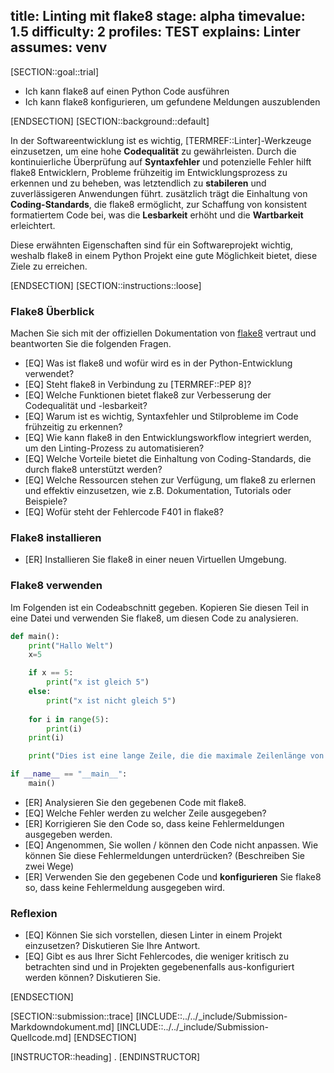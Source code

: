 title: Linting mit flake8
stage: alpha
timevalue: 1.5
difficulty: 2
profiles: TEST
explains: Linter
assumes: venv
---

[SECTION::goal::trial]

- Ich kann flake8 auf einen Python Code ausführen
- Ich kann flake8 konfigurieren, um gefundene Meldungen auszublenden

[ENDSECTION]
[SECTION::background::default]

In der Softwareentwicklung ist es wichtig, [TERMREF::Linter]-Werkzeuge einzusetzen, um eine hohe
**Codequalität** zu gewährleisten. Durch die kontinuierliche Überprüfung auf **Syntaxfehler** und
potenzielle Fehler hilft flake8 Entwicklern, Probleme frühzeitig im Entwicklungsprozess zu erkennen
und zu beheben, was letztendlich zu **stabileren** und zuverlässigeren Anwendungen führt.
zusätzlich trägt die Einhaltung von **Coding-Standards**, die flake8 ermöglicht, zur Schaffung von
konsistent formatiertem Code bei, was die **Lesbarkeit** erhöht und die **Wartbarkeit** erleichtert.

Diese erwähnten Eigenschaften sind für ein Softwareprojekt wichtig, weshalb flake8 in einem Python
Projekt eine gute Möglichkeit bietet, diese Ziele zu erreichen.

[ENDSECTION]
[SECTION::instructions::loose]

### Flake8 Überblick

Machen Sie sich mit der offiziellen Dokumentation von [flake8](https://flake8.pycqa.org/en/latest/)
vertraut und beantworten Sie die folgenden Fragen.

- [EQ] Was ist flake8 und wofür wird es in der Python-Entwicklung verwendet?
- [EQ] Steht flake8 in Verbindung zu [TERMREF::PEP 8]?
- [EQ] Welche Funktionen bietet flake8 zur Verbesserung der Codequalität und -lesbarkeit?
- [EQ] Warum ist es wichtig, Syntaxfehler und Stilprobleme im Code frühzeitig zu erkennen?
- [EQ] Wie kann flake8 in den Entwicklungsworkflow integriert werden, um den Linting-Prozess zu
  automatisieren?
- [EQ] Welche Vorteile bietet die Einhaltung von Coding-Standards, die durch flake8 unterstützt
  werden?
- [EQ] Welche Ressourcen stehen zur Verfügung, um flake8 zu erlernen und effektiv einzusetzen,
  wie z.B. Dokumentation, Tutorials oder Beispiele?
- [EQ] Wofür steht der Fehlercode F401 in flake8?

### Flake8 installieren

- [ER] Installieren Sie flake8 in einer neuen Virtuellen Umgebung.

### Flake8 verwenden

Im Folgenden ist ein Codeabschnitt gegeben. Kopieren Sie diesen Teil in eine Datei und verwenden Sie
flake8, um diesen Code zu analysieren.

```Python
def main():
    print("Hallo Welt")
    x=5   

    if x == 5:
        print("x ist gleich 5")
    else:
        print("x ist nicht gleich 5")
    
    for i in range(5):
        print(i)
    print(i)

    print("Dies ist eine lange Zeile, die die maximale Zeilenlänge von 79 Zeichen in PEP 8 überschreitet. Dies sollte vermieden werden, um die Lesbarkeit des Codes zu verbessern.")

if __name__ == "__main__":
    main()
```

- [ER] Analysieren Sie den gegebenen Code mit flake8.
- [EQ] Welche Fehler werden zu welcher Zeile ausgegeben?
- [ER] Korrigieren Sie den Code so, dass keine Fehlermeldungen ausgegeben werden.
- [EQ] Angenommen, Sie wollen / können den Code nicht anpassen. Wie können Sie diese Fehlermeldungen
  unterdrücken? (Beschreiben Sie zwei Wege)
- [ER] Verwenden Sie den gegebenen Code und **konfigurieren** Sie flake8 so, dass keine
  Fehlermeldung ausgegeben wird.

### Reflexion

- [EQ] Können Sie sich vorstellen, diesen Linter in einem Projekt einzusetzen? Diskutieren Sie Ihre
  Antwort.
- [EQ] Gibt es aus Ihrer Sicht Fehlercodes, die weniger kritisch zu betrachten sind und in Projekten
  gegebenenfalls aus-konfiguriert werden können? Diskutieren Sie.


[ENDSECTION]

[SECTION::submission::trace]
[INCLUDE::../../_include/Submission-Markdowndokument.md]
[INCLUDE::../../_include/Submission-Quellcode.md]
[ENDSECTION]

[INSTRUCTOR::heading]
.
[ENDINSTRUCTOR]
